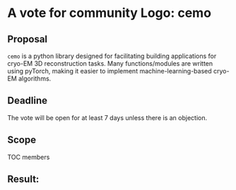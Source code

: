 # A vote for community Logo: cemo
 
## Proposal
`cemo` is a python library designed for facilitating building
applications for cryo-EM 3D reconstruction tasks. Many functions/modules are written using pyTorch, making it easier to implement
machine-learning-based cryo-EM algorithms.
  
## Deadline
The vote will be open for at least 7 days unless there is an objection.

## Scope
TOC members

## Result:
